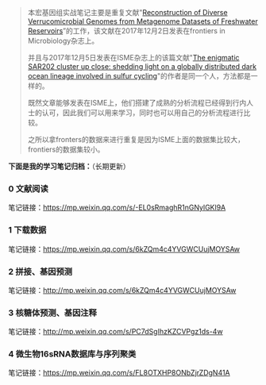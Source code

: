 > 本宏基因组实战笔记主要是重复文献"[Reconstruction of Diverse Verrucomicrobial Genomes from Metagenome Datasets of Freshwater Reservoirs](https://www.frontiersin.org/articles/10.3389/fmicb.2017.02131/fulll)”的工作，该文献在2017年12月2日发表在frontiers in Microbiology杂志上。
>
> 并且与2017年12月5日发表在ISME杂志上的该篇文献"[The enigmatic SAR202 cluster up close: shedding light on a globally distributed dark ocean lineage involved in sulfur cycling](https://www.nature.com/articles/s41396-017-0009-5)"的作者是同一个人，方法都是一样的。
>
> 既然文章能够发表在ISME上，他们搭建了成熟的分析流程已经得到行内人士的认可，因此我们可以用来学习，同时也可以用自己的分析流程进行比较。
>
> 之所以拿fronters的数据来进行重复是因为ISME上面的数据集比较大，frontiers的数据集较小。

**下面是我的学习笔记归档：**（长期更新）

### 0 文献阅读

笔记链接：https://mp.weixin.qq.com/s/-EL0sRmaghR1nGNylGKl9A

### 1 下载数据

笔记链接：<https://mp.weixin.qq.com/s/6kZQm4c4YVGWCUujMOYSAw>

### 2 拼接、基因预测

笔记链接：http://mp.weixin.qq.com/s/6kZQm4c4YVGWCUujMOYSAw

### 3 核糖体预测、基因注释

笔记链接：http://mp.weixin.qq.com/s/PC7dSgIhzKZCVPgz1ds-4w

### 4 微生物16sRNA数据库与序列聚类

笔记链接：https://mp.weixin.qq.com/s/FL8OTXHP8ONbZjrZDgN41A
